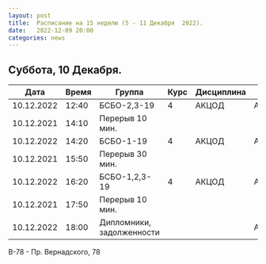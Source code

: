 ```yaml
---
layout: post
title:  Расписание на 15 неделю (5 - 11 Декабря  2022).
date:   2022-12-09 20:00
categories: news
---
```



## Суббота, 10 Декабря.

| Дата          | Время   | Группа               | Курс | Дисциплина  | Аудитория  | Материалы |
| ------------- | ------- | -------------------- | ---- | ----------- | ---------- | --------- |
|10.12.2022     |12:40    |БСБО-2,3-19           |4     |АКЦОД        | А-177(В-78)|           |
|10.12.2021     |14:10    |Перерыв 10 мин.       |      |             |            |           |
|10.12.2022     |14:20    |БСБО-1-19             |4     |АКЦОД        | А-206(В-78)|           |
|10.12.2021     |15:50    |Перерыв 30 мин.       |      |             |            |           |
|10.12.2022     |16:20    |БСБО-1,2,3-19         |4     |АКЦОД        | А-178(В-78)|           |
|10.12.2021     |17:50    |Перерыв 10 мин.       |      |             |            |           |
|10.12.2022     |18:00    |Дипломники, задолженности|   |             | А-178(В-78)|           |

В-78 - Пр. Вернадского, 78

